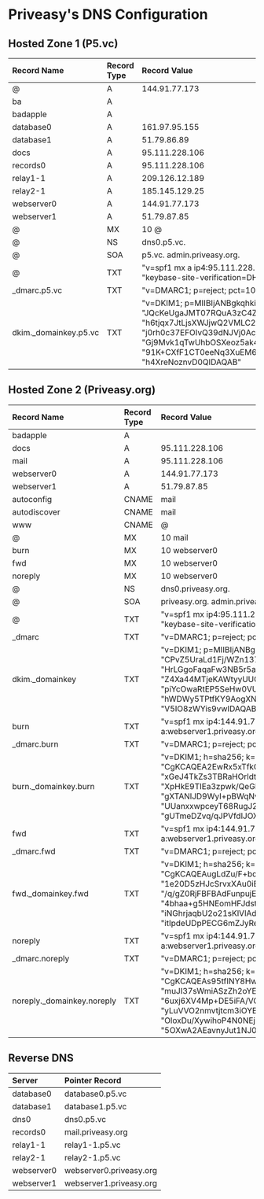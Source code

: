 # Priveasy's DNS Configuration

## Hosted Zone 1 (P5.vc)

|Record Name|Record Type|Record Value|TTL|
| :------------ | :------------ | :------------ | :------------ |
|@|A|144.91.77.173|10800|
|ba|A||10800|
|badapple|A||10800|
|database0|A|161.97.95.155|10800|
|database1|A|51.79.86.89|10800|
|docs|A|95.111.228.106|10800|
|records0|A|95.111.228.106|10800|
|relay1-1|A|209.126.12.189|10800|
|relay2-1|A|185.145.129.25|10800|
|webserver0|A|144.91.77.173|10800|
|webserver1|A|51.79.87.85|10800|
|@|MX|10 @|10800|
|@|NS|dns0.p5.vc.|86400|
|@|SOA|p5.vc. admin.priveasy.org.|86400|
|@|TXT|"v=spf1 mx a ip4:95.111.228.106/32 include:mail.priveasy.org -all"<br>"keybase-site-verification=DHramCRdMolyxSdp0eFGBrcEHqTWhi4QPKDlV5vH85U"|10800|
|_dmarc.p5.vc|TXT|"v=DMARC1; p=reject; pct=100"|10800|
|dkim._domainkey.p5.vc|TXT|"v=DKIM1; p=MIIBIjANBgkqhkiG9w0BAQEFAAOCAQ8AMIIBCgKCAQEAoLgiU64/" "JQcKeUgaJMT07RQuA3zC4ZDDU26hVQHGVwHI4AbuTkZUEe3DOWoP52iw5lCK+sB" "h6tjqx7JtLjsXWJjwQ2VMLC23llG9+AAdLGlsi9vYPfvwWkW/zkndnD2FynD/R8" "j0rh0c37EFOIvQ39dNJVj0AcjkQMcKZPBj0a5Sl1NHpZHKgVK+0z+ucR7fJRPwi" "Gj9Mvk1qTwUhbOSXeoz5ak4BMTgM4vZC0/seE0LvAGF46yZyny+rrc6rGXhyeUf" "91K+CXfF1CT0eeNq3XuEM6Fse9p8b0OQquetO8RITaO6kGFr3iradNgpJkpr79f" "h4XreNoznvD0QIDAQAB"|10800|

## Hosted Zone 2 (Priveasy.org)

|Record Name|Record Type|Record Value|TTL|
| :------------ | :------------ | :------------ | :------------ |
|badapple|A||10800|
|docs|A|95.111.228.106|10800|
|mail|A|95.111.228.106|10800|
|webserver0|A|144.91.77.173|10800|
|webserver1|A|51.79.87.85|10800|
|autoconfig|CNAME|mail|10800|
|autodiscover|CNAME|mail|10800|
|www|CNAME|@|10800|
|@|MX|10 mail|10800|
|burn|MX|10 webserver0|10800|
|fwd|MX|10 webserver0|10800|
|noreply|MX|10 webserver0|10800|
|@|NS|dns0.priveasy.org.|86400|
|@|SOA|priveasy.org. admin.priveasy.org.|86400|
|@|TXT|"v=spf1 mx ip4:95.111.228.106/32 a:mail.priveasy.org -all"<br>"keybase-site-verification=7vntSggoXZyNZ19HY6KmnpbjsxcyrYmo2zD7nyqFoBI"|10800|
|_dmarc|TXT|"v=DMARC1; p=reject; pct=100"|10800|
|dkim._domainkey|TXT|"v=DKIM1; p=MIIBIjANBgkqhkiG9w0BAQEFAAOCAQ8AMIIBCgKCAQEAwigNdV1j" "CPvZ5UraLd1Fj/WZn1378Yk2lriJivVqNTYlKoBesk3Quoqw3r72CGlHXxT188A" "HrLGgoFaqaFw3NB5r5acOGE7RgeNE5Hm+pQZEwbDME0cx242RA8P1yrQrMNGf/l" "Z4Xa44MTjeKAWtyyUUQEpIUjtllCdWeTqrwtz8qHR8jQivJWzqWExIQQ+VwzVQK" "piYcOwaRtEP5SeHw0VUG1gQKWw5eZ2k4YkHrn3gNXVG3+YyvGGCYJU1rWQQ1uqh" "hWDWy5TPtfKY9AogXNoir+1i8V3uq6HnHu6PiM8CB6NCDIkUVeqQax3DbEirUku" "V5IO8zWYis9vwIDAQAB"|10800|
|burn|TXT|"v=spf1 mx ip4:144.91.77.173/32 ip4:51.79.87.85/32 a:webserver0.priveasy.org a:webserver1.priveasy.org -all"|10800|
|_dmarc.burn|TXT|"v=DMARC1; p=reject; pct=100"|10800|
|burn._domainkey.burn|TXT|"v=DKIM1; h=sha256; k=rsa; p=MIIBIjANBgkqhkiG9w0BAQEFAAOCAQ8AMII" "CgKCAQEA2EwRx5xTfkQO0igRVVSjh7/pdFJDQ7IdXIcX3pfkjmIW2q78VQwf/Fz" "xGeJ4TkZs3TBRaHOrldt5hgUtbUhurSowXfU4c3Yr5E2TlnB5SLaYN2NxOlqR2L" "XpHkE9TIEa3zpwk/QeGbDOTQubq2tj08LzJNid9+1K2PVLGGD564dFVbegb3K0I" "gXTANlJD9WyI+pBWqNvMtHT7eyxAv375knu0pV2Qyv8n50DrAKvqLtpPQ8j8Y7J" "UUanxxwpceyT68RugJ2lJs6Fh1/AedqgGRldXF4yOxY3Ne5oBDVL4RjBDKcce9q" "gUTmeDZvq/qJPVfdlJOXckmbGG7tPwIDAQAB"|10800|
|fwd|TXT|"v=spf1 mx ip4:144.91.77.173/32 ip4:51.79.87.85/32 a:webserver0.priveasy.org a:webserver1.priveasy.org -all"|10800|
|_dmarc.fwd|TXT|"v=DMARC1; p=reject; pct=100"|10800|
|fwd._domainkey.fwd|TXT|"v=DKIM1; h=sha256; k=rsa; p=MIIBIjANBgkqhkiG9w0BAQEFAAOCAQ8AMII" "CgKCAQEAugLdZu/F+bqsGpnHyM+CLrvrcljRpJ4CdU+9s/XTGH5PoBrA5WUbs5F" "1e20D5zHJcSrvxXAu0iE9GC9HwNCy94TTY4qnszbdXamqCeUokQioNGIWEGvU5F" "/q/gZ0RjFBFBAdFunpujExdVDAouW8o9ELqQ86EmCR/9Aiwm6ikAOWTANT/wbKj" "4bhaa+g5HNEomHFJdst+4FoEDBg4odE1rd5QBCyoC6P8vsMF67nu7SkUs6CtjtV" "iNGhrjaqbU2o21sKlVlAdKMkr0t4vvaoAdXW1x1hsvZanZ5Gv0reJk7Ugi0B3Af" "itIpdeUDpPECG6mZJyReBepGoO0EBwIDAQAB"|10800|
|noreply|TXT|"v=spf1 mx ip4:144.91.77.173/32 ip4:51.79.87.85/32 a:webserver0.priveasy.org a:webserver1.priveasy.org -all"|10800|
|_dmarc.noreply|TXT|"v=DMARC1; p=reject; pct=100"|10800|
|noreply._domainkey.noreply|TXT|"v=DKIM1; h=sha256; k=rsa; p=MIIBIjANBgkqhkiG9w0BAQEFAAOCAQ8AMII" "CgKCAQEAs95tfINY8HwGjcoX+VBlmQHroL+mn5mtDvtd9z18ipRDlW4ElsIhJQx" "muJI37sWmiASzZh2oYEwE5nQoj0mCxxXUxhotF5UMUINF/rwD/O1c5u/2JvP38A" "6uxj6XV4Mp+DE5iFA/VOVeuJ0jcpAsA09QshqDf3JYo4IzG76bFSxPAI2CDnBXF" "yLuVVO2nmvtjtcm3iOYEIhjJGia1mv2hkHOp6h3trkLkzkfrGNybzSIlE8Zqrix" "OloxDu/XywihoP4N0NEj9u6cfTsSi9fFTTtnF1UZ/gPTnI02v6o0vswL9c5Cp/J" "5OXwA2AEavnyJut1NJ0D59gVeeCb8QIDAQAB"|10800|

## Reverse DNS

|Server|Pointer Record|
| :------------ | :------------ |
|database0|database0.p5.vc|
|database1|database1.p5.vc|
|dns0|dns0.p5.vc|
|records0|mail.priveasy.org|
|relay1-1|relay1-1.p5.vc|
|relay2-1|relay2-1.p5.vc|
|webserver0|webserver0.priveasy.org|
|webserver1|webserver1.priveasy.org|

